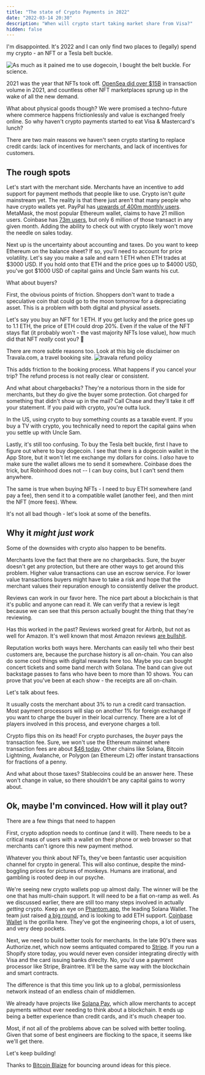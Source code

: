 ```yaml
---
title: "The state of Crypto Payments in 2022"
date: "2022-03-14 20:30"
description: "When will crypto start taking market share from Visa?" 
hidden: false
---
```


I'm disappointed. It's 2022 and I can only find two places to (legally) spend my crypto - an NFT or a Tesla belt buckle.

![As much as it pained me to use dogecoin, I bought the belt buckle. For science.](https://i.imgur.com/TyYzsbQ.jpg)

2021 was the year that NFTs took off. [OpenSea did over $15B](https://www.aakashg.com/2022/01/05/opensea/) in transaction volume in 2021, and countless other NFT marketplaces sprung up in the wake of all the new demand.

What about physical goods though? We were promised a techno-future where commerce happens frictionlessly and value is exchanged freely online. So why haven't crypto payments started to eat Visa & Mastercard's lunch?

There are two main reasons we haven't seen crypto starting to replace credit cards: lack of incentives for merchants, and lack of incentives for customers.

## The rough spots

Let's start with the merchant side. Merchants have an incentive to add support for payment methods that people like to use. Crypto isn't _quite_ mainstream yet. The reality is that there just aren't that many people who have crypto wallets yet. PayPal has [upwards of 400m monthly users](https://www.businessofapps.com/data/paypal-statistics/). MetaMask, the most popular Ethereum wallet, claims to have 21 million users. Coinbase has [73m users](https://earthweb.com/coinbase-statistics/), but only 6 million of those transact in any given month. Adding the ability to check out with crypto likely won't move the needle on sales today.

Next up is the uncertainty about accounting and taxes. Do you want to keep Ethereum on the balance sheet? If so, you'll need to account for price volatility. Let's say you make a sale and earn 1 ETH when ETH trades at $3000 USD. If you hold onto that ETH and the price goes up to $4000 USD, you've got $1000 USD of capital gains and Uncle Sam wants his cut.

What about buyers?

First, the obvious points of friction. Shoppers don't want to trade a speculative coin that could go to the moon tomorrow for a depreciating asset. This is a problem with both digital and physical assets.

Let's say you buy an NFT for 1 ETH. If you get lucky and the price goes up to 1.1 ETH, the price of ETH could drop 20%. Even if the value of the NFT stays flat (it probably won't - the vast majority NFTs lose value), how much did that NFT _really_ cost you? 😬

There are more subtle reasons too. Look at this big ole disclaimer on Travala.com, a travel booking site. ![travala refund policy](https://i.imgur.com/v9WxAHa.png)

This adds friction to the booking process. What happens if you cancel your trip? The refund process is not really clear or consistent.

And what about chargebacks? They're a notorious thorn in the side for merchants, but they do give the buyer some protection. Got charged for something that didn't show up in the mail? Call Chase and they'll take it off your statement. If you paid with crypto, you're outta luck.

In the US, using crypto to buy something counts as a taxable event. If you buy a TV with crypto, you technically need to report the capital gains when you settle up with Uncle Sam.

Lastly, it's still too confusing. To buy the Tesla belt buckle, first I have to figure out where to buy dogecoin. I see that there is a dogecoin wallet in the App Store, but it won't let me exchange my dollars for coins. I _also_ have to make sure the wallet allows me to send it somewhere. Coinbase does the trick, but Robinhood does not -- I can buy coins, but I can't send them anywhere.

The same is true when buying NFTs - I need to buy ETH somewhere (and pay a fee), then send it to a compatible wallet (another fee), and then mint the NFT (more fees). Whew.

It's not all bad though - let's look at some of the benefits.

## Why it _might just work_

Some of the downsides with crypto also happen to be benefits.

Merchants love the fact that there are no chargebacks. Sure, the buyer doesn't get any protection, but there are other ways to get around this problem. Higher value transactions can use an escrow service. For lower value transactions buyers might have to take a risk and hope that the merchant values their repuration enough to consistently deliver the product.

Reviews can work in our favor here. The nice part about a blockchain is that it's public and anyone can read it. We can verify that a review is legit because we can see that this person actually bought the thing that they're reviewing.

Has this worked in the past? Reviews worked great for Airbnb, but not as well for Amazon. It's well known that most Amazon reviews [are bullshit](https://www.amzfinder.com/blog/top-100-facebook-groups-list-amazon-reviews/).

Reputation works both ways here. Merchants can easily tell who their best customers are, because the purchase history is all on-chain. You can also do some cool things with digital rewards here too. Maybe you can bought concert tickets and some band merch with Solana. The band can give out backstage passes to fans who have been to more than 10 shows. You can prove that you've been at each show - the receipts are all on-chain.

Let's talk about fees.

It usually costs the merchant about 3% to run a credit card transaction. Most payment processors will slap on another 1% for foreign exchange if you want to charge the buyer in their local currency. There are a lot of players involved in this process, and everyone charges a toll.

Crypto flips this on its head! For crypto purchases, the _buyer_ pays the transaction fee. Sure, we won't use the Ethereum mainnet where transaction fees are about [$46 today](https://coinmarketcap.com/alexandria/article/sick-of-high-ethereum-gas-fees-do-this-instead). Other chains like Solana, Bitcoin Lightning, Avalanche, or Polygon (an Ethereum L2) offer instant transactions for fractions of a penny.

And what about those taxes? Stablecoins could be an answer here. These won't change in value, so there shouldn't be any capital gains to worry about.

## Ok, maybe I'm convinced. How will it play out?

There are a few things that need to happen

First, crypto adoption needs to continue (and it will). There needs to be a critical mass of users with a wallet on their phone or web browser so that merchants can't ignore this new payment method.

Whatever you think about NFTs, they've been fantastic user acquisition channel for crypto in general. This will also continue, despite the mind-boggling prices for pictures of monkeys. Humans are irrational, and gambling is rooted deep in our psyche.

We're seeing new crypto wallets pop up almost daily. The winner will be the one that has multi-chain support. It will need to be a fiat on-ramp as well. As we discussed earlier, there are still too many steps involved in actually _getting_ crypto. Keep an eye on [Phantom.app](https://phantom.app/), the leading Solana Wallet. The team just raised [a big round](https://blockworks.co/crypto-wallet-raises-109-million/), and is looking to add ETH support. [Coinbase Wallet](https://www.coinbase.com/wallet) is the gorilla here. They've got the engineering chops, a lot of users, and very deep pockets.

Next, we need to build better tools for merchants. In the late 90's there was Authorize.net, which now seems antiquated compared to [Stripe](https://stripe.com). If you run a Shopify store today, you would never even consider integrating directly with Visa and the card issuing banks direclty. No, you'd use a payment processor like Stripe, Braintree. It'll be the same way with the blockchain and smart contracts. 

The difference is that this time you link up to a global, permissionless network instead of an endless chain of middlemen.

We already have projects like [Solana Pay](https://solana.com/news/solana-pay-announcement), which allow merchants to accept payments without ever needing to think about a blockchain. It ends up being a better experience than credit cards, and it's much cheaper too.

Most, if not all of the problems above can be solved with better tooling. Given that some of best engineers are flocking to the space, it seems like we'll get there.

Let's keep building!

Thanks to [Bitcoin Blaize](https://twitter.com/blaizebitcoin) for bouncing around ideas for this piece.